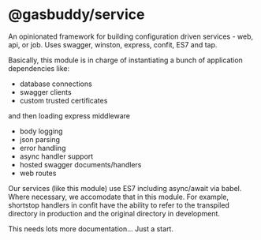 @gasbuddy/service
=================

An opinionated framework for building configuration driven services - web, api, or job. Uses swagger, winston, express, confit, ES7 and tap.

Basically, this module is in charge of instantiating a bunch of
application dependencies like:

* database connections
* swagger clients
* custom trusted certificates

and then loading express middleware

* body logging
* json parsing
* error handling
* async handler support
* hosted swagger documents/handlers
* web routes

Our services (like this module) use ES7 including async/await via babel. Where
necessary, we accomodate that in this module. For example, shortstop handlers in
confit have the ability to refer to the transpiled directory in production and
the original directory in development.

This needs lots more documentation... Just a start.